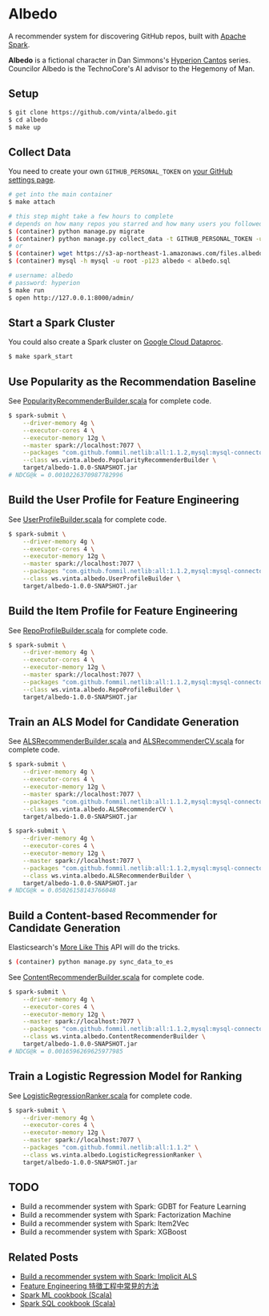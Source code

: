 Albedo
======

A recommender system for discovering GitHub repos, built with [Apache Spark](https://spark.apache.org/).

**Albedo** is a fictional character in Dan Simmons's [Hyperion Cantos](https://en.wikipedia.org/wiki/Hyperion_Cantos) series. Councilor Albedo is the TechnoCore's AI advisor to the Hegemony of Man.

## Setup

```bash
$ git clone https://github.com/vinta/albedo.git
$ cd albedo
$ make up
```

## Collect Data

You need to create your own `GITHUB_PERSONAL_TOKEN` on [your GitHub settings page](https://help.github.com/articles/creating-an-access-token-for-command-line-use/).

```bash
# get into the main container
$ make attach

# this step might take a few hours to complete
# depends on how many repos you starred and how many users you followed
$ (container) python manage.py migrate
$ (container) python manage.py collect_data -t GITHUB_PERSONAL_TOKEN -u GITHUB_USERNAME
# or
$ (container) wget https://s3-ap-northeast-1.amazonaws.com/files.albedo.one/albedo.sql
$ (container) mysql -h mysql -u root -p123 albedo < albedo.sql

# username: albedo
# password: hyperion
$ make run
$ open http://127.0.0.1:8000/admin/
```

## Start a Spark Cluster

You could also create a Spark cluster on [Google Cloud Dataproc](https://cloud.google.com/dataproc/).

```bash
$ make spark_start
```

## Use Popularity as the Recommendation Baseline

See [PopularityRecommenderBuilder.scala](src/main/scala/ws/vinta/albedo/PopularityRecommenderBuilder.scala) for complete code.

```bash
$ spark-submit \
    --driver-memory 4g \
    --executor-cores 4 \
    --executor-memory 12g \
    --master spark://localhost:7077 \
    --packages "com.github.fommil.netlib:all:1.1.2,mysql:mysql-connector-java:5.1.41" \
    --class ws.vinta.albedo.PopularityRecommenderBuilder \
    target/albedo-1.0.0-SNAPSHOT.jar
# NDCG@k = 0.0010226370987782996
```

## Build the User Profile for Feature Engineering

See [UserProfileBuilder.scala](src/main/scala/ws/vinta/albedo/UserProfileBuilder.scala) for complete code.

```bash
$ spark-submit \
    --driver-memory 4g \
    --executor-cores 4 \
    --executor-memory 12g \
    --master spark://localhost:7077 \
    --packages "com.github.fommil.netlib:all:1.1.2,mysql:mysql-connector-java:5.1.41" \
    --class ws.vinta.albedo.UserProfileBuilder \
    target/albedo-1.0.0-SNAPSHOT.jar
```

## Build the Item Profile for Feature Engineering

See [RepoProfileBuilder.scala](src/main/scala/ws/vinta/albedo/RepoProfileBuilder.scala) for complete code.

```bash
$ spark-submit \
    --driver-memory 4g \
    --executor-cores 4 \
    --executor-memory 12g \
    --master spark://localhost:7077 \
    --packages "com.github.fommil.netlib:all:1.1.2,mysql:mysql-connector-java:5.1.41" \
    --class ws.vinta.albedo.RepoProfileBuilder \
    target/albedo-1.0.0-SNAPSHOT.jar
```

## Train an ALS Model for Candidate Generation

See [ALSRecommenderBuilder.scala](src/main/scala/ws/vinta/albedo/ALSRecommenderBuilder.scala) and [ALSRecommenderCV.scala](src/main/scala/ws/vinta/albedo/ALSRecommenderCV.scala) for complete code.

```bash
$ spark-submit \
    --driver-memory 4g \
    --executor-cores 4 \
    --executor-memory 12g \
    --master spark://localhost:7077 \
    --packages "com.github.fommil.netlib:all:1.1.2,mysql:mysql-connector-java:5.1.41" \
    --class ws.vinta.albedo.ALSRecommenderCV \
    target/albedo-1.0.0-SNAPSHOT.jar

$ spark-submit \
    --driver-memory 4g \
    --executor-cores 4 \
    --executor-memory 12g \
    --master spark://localhost:7077 \
    --packages "com.github.fommil.netlib:all:1.1.2,mysql:mysql-connector-java:5.1.41" \
    --class ws.vinta.albedo.ALSRecommenderBuilder \
    target/albedo-1.0.0-SNAPSHOT.jar
# NDCG@k = 0.05026158143766048
```

## Build a Content-based Recommender for Candidate Generation

Elasticsearch's [More Like This](https://www.elastic.co/guide/en/elasticsearch/reference/current/query-dsl-mlt-query.html) API will do the tricks.

```bash
$ (container) python manage.py sync_data_to_es
```

See [ContentRecommenderBuilder.scala](src/main/scala/ws/vinta/albedo/ContentRecommenderBuilder.scala) for complete code.

```bash
$ spark-submit \
    --driver-memory 4g \
    --executor-cores 4 \
    --executor-memory 12g \
    --master spark://localhost:7077 \
    --packages "com.github.fommil.netlib:all:1.1.2,mysql:mysql-connector-java:5.1.41,org.apache.httpcomponents:httpclient:4.5.2,org.elasticsearch.client:elasticsearch-rest-high-level-client:5.6.2" \
    --class ws.vinta.albedo.ContentRecommenderBuilder \
    target/albedo-1.0.0-SNAPSHOT.jar
# NDCG@k = 0.0016596269625977985
```

## Train a Logistic Regression Model for Ranking

See [LogisticRegressionRanker.scala](src/main/scala/ws/vinta/albedo/LogisticRegressionRanker.scala) for complete code.

```bash
$ spark-submit \
    --driver-memory 4g \
    --executor-cores 4 \
    --executor-memory 12g \
    --master spark://localhost:7077 \
    --packages "com.github.fommil.netlib:all:1.1.2" \
    --class ws.vinta.albedo.LogisticRegressionRanker \
    target/albedo-1.0.0-SNAPSHOT.jar
```

## TODO

- Build a recommender system with Spark: GDBT for Feature Learning
- Build a recommender system with Spark: Factorization Machine
- Build a recommender system with Spark: Item2Vec
- Build a recommender system with Spark: XGBoost

## Related Posts

- [Build a recommender system with Spark: Implicit ALS](https://vinta.ws/code/build-a-recommender-system-with-pyspark-implicit-als.html)
- [Feature Engineering 特徵工程中常見的方法](https://vinta.ws/code/feature-engineering.html)
- [Spark ML cookbook (Scala)](https://vinta.ws/code/spark-ml-cookbook-scala.html)
- [Spark SQL cookbook (Scala)](https://vinta.ws/code/spark-sql-cookbook-scala.html)
